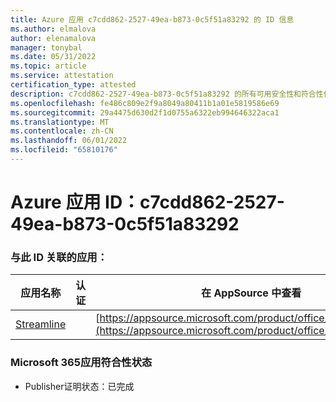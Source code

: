 ```yaml
---
title: Azure 应用 c7cdd862-2527-49ea-b873-0c5f51a83292 的 ID 信息
ms.author: elmalova
author: elenamalova
manager: tonybal
ms.date: 05/31/2022
ms.topic: article
ms.service: attestation
certification_type: attested
description: c7cdd862-2527-49ea-b873-0c5f51a83292 的所有可用安全性和符合性信息。
ms.openlocfilehash: fe486c809e2f9a8049a80411b1a01e5819586e69
ms.sourcegitcommit: 29a4475d630d2f1d0755a6322eb994646322aca1
ms.translationtype: MT
ms.contentlocale: zh-CN
ms.lasthandoff: 06/01/2022
ms.locfileid: "65810176"
---
```

# <a name="azure-app-id-c7cdd862-2527-49ea-b873-0c5f51a83292"></a>Azure 应用 ID：c7cdd862-2527-49ea-b873-0c5f51a83292


### <a name="apps-associated-with-this-id"></a>与此 ID 关联的应用：
| **应用名称** | **认证** | **在 AppSource 中查看** |
|--------------|---------------|-----------------------|
| [Streamline](../forward/WA200004100.md) |  | [https://appsource.microsoft.com/product/office/WA200004100](https://appsource.microsoft.com/product/office/WA200004100) |

### <a name="microsoft-365-app-compliance-status"></a>Microsoft 365应用符合性状态
- Publisher证明状态：已完成
